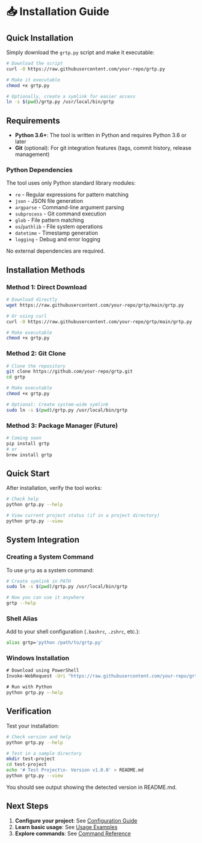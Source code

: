 # 📥 Installation Guide

## Quick Installation

Simply download the `grtp.py` script and make it executable:

```bash
# Download the script
curl -O https://raw.githubusercontent.com/your-repo/grtp.py

# Make it executable
chmod +x grtp.py

# Optionally, create a symlink for easier access
ln -s $(pwd)/grtp.py /usr/local/bin/grtp
```

## Requirements

- **Python 3.6+**: The tool is written in Python and requires Python 3.6 or later
- **Git** (optional): For git integration features (tags, commit history, release management)

### Python Dependencies

The tool uses only Python standard library modules:
- `re` - Regular expressions for pattern matching
- `json` - JSON file generation
- `argparse` - Command-line argument parsing
- `subprocess` - Git command execution
- `glob` - File pattern matching
- `os`/`pathlib` - File system operations
- `datetime` - Timestamp generation
- `logging` - Debug and error logging

No external dependencies are required.

## Installation Methods

### Method 1: Direct Download

```bash
# Download directly
wget https://raw.githubusercontent.com/your-repo/grtp/main/grtp.py

# Or using curl
curl -O https://raw.githubusercontent.com/your-repo/grtp/main/grtp.py

# Make executable
chmod +x grtp.py
```

### Method 2: Git Clone

```bash
# Clone the repository
git clone https://github.com/your-repo/grtp.git
cd grtp

# Make executable
chmod +x grtp.py

# Optional: Create system-wide symlink
sudo ln -s $(pwd)/grtp.py /usr/local/bin/grtp
```

### Method 3: Package Manager (Future)

```bash
# Coming soon
pip install grtp
# or
brew install grtp
```

## Quick Start

After installation, verify the tool works:

```bash
# Check help
python grtp.py --help

# View current project status (if in a project directory)
python grtp.py --view
```

## System Integration

### Creating a System Command

To use `grtp` as a system command:

```bash
# Create symlink in PATH
sudo ln -s $(pwd)/grtp.py /usr/local/bin/grtp

# Now you can use it anywhere
grtp --help
```

### Shell Alias

Add to your shell configuration (`.bashrc`, `.zshrc`, etc.):

```bash
alias grtp='python /path/to/grtp.py'
```

### Windows Installation

```cmd
# Download using PowerShell
Invoke-WebRequest -Uri "https://raw.githubusercontent.com/your-repo/grtp/main/grtp.py" -OutFile "grtp.py"

# Run with Python
python grtp.py --help
```

## Verification

Test your installation:

```bash
# Check version and help
python grtp.py --help

# Test in a sample directory
mkdir test-project
cd test-project
echo '# Test Project\n- Version v1.0.0' > README.md
python grtp.py --view
```

You should see output showing the detected version in README.md.

## Next Steps

1. **Configure your project**: See [Configuration Guide](configuration.md)
2. **Learn basic usage**: See [Usage Examples](usage-examples.md)
3. **Explore commands**: See [Command Reference](command-reference.md)